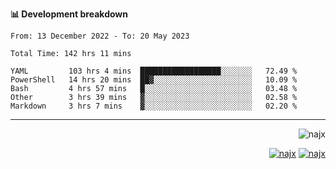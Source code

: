 <b>📊 Development breakdown</b>
<!--START_SECTION:waka-->

```text
From: 13 December 2022 - To: 20 May 2023

Total Time: 142 hrs 11 mins

YAML         103 hrs 4 mins  ██████████████████░░░░░░░   72.49 %
PowerShell   14 hrs 20 mins  ██▓░░░░░░░░░░░░░░░░░░░░░░   10.09 %
Bash         4 hrs 57 mins   █░░░░░░░░░░░░░░░░░░░░░░░░   03.48 %
Other        3 hrs 39 mins   ▓░░░░░░░░░░░░░░░░░░░░░░░░   02.58 %
Markdown     3 hrs 7 mins    ▓░░░░░░░░░░░░░░░░░░░░░░░░   02.20 %
```

<!--END_SECTION:waka-->
-----
<p align="right">
  <img src="https://komarev.com/ghpvc/?username=najx&label=GitHub%20Profile%20Views&color=yellow&style=flat" alt="najx" />
</p align="center">
<p align="right">
  <a href="https://www.linkedin.com/in/abdx"><img src="https://img.shields.io/badge/LinkedIn--_.svg?style=social&logo=linkedin" alt="najx"></a>
  <a href="https://stackoverflow.com/users/19588110/najim-abdelmoula"><img src="https://img.shields.io/badge/Stack Overflow--_.svg?style=social&logo=stackoverflow" alt="najx"></a>
</p align="center">
